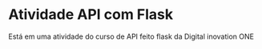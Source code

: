 # Atividade API com Flask

Está em uma atividade do curso de API feito flask da Digital inovation ONE
